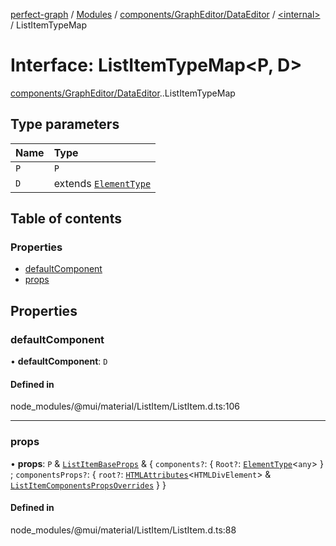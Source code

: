 [perfect-graph](../README.md) / [Modules](../modules.md) / [components/GraphEditor/DataEditor](../modules/components_GraphEditor_DataEditor.md) / [<internal\>](../modules/components_GraphEditor_DataEditor._internal_.md) / ListItemTypeMap

# Interface: ListItemTypeMap<P, D\>

[components/GraphEditor/DataEditor](../modules/components_GraphEditor_DataEditor.md).[<internal>](../modules/components_GraphEditor_DataEditor._internal_.md).ListItemTypeMap

## Type parameters

| Name | Type |
| :------ | :------ |
| `P` | `P` |
| `D` | extends [`ElementType`](../modules/components_GraphEditor_DataEditor._internal_.md#elementtype) |

## Table of contents

### Properties

- [defaultComponent](components_GraphEditor_DataEditor._internal_.ListItemTypeMap.md#defaultcomponent)
- [props](components_GraphEditor_DataEditor._internal_.ListItemTypeMap.md#props)

## Properties

### defaultComponent

• **defaultComponent**: `D`

#### Defined in

node_modules/@mui/material/ListItem/ListItem.d.ts:106

___

### props

• **props**: `P` & [`ListItemBaseProps`](components_GraphEditor_DataEditor._internal_.ListItemBaseProps.md) & { `components?`: { `Root?`: [`ElementType`](../modules/components_GraphEditor_DataEditor._internal_.md#elementtype)<`any`\>  } ; `componentsProps?`: { `root?`: [`HTMLAttributes`](components_Container._internal_.HTMLAttributes.md)<`HTMLDivElement`\> & [`ListItemComponentsPropsOverrides`](components_GraphEditor_DataEditor._internal_.ListItemComponentsPropsOverrides.md)  }  }

#### Defined in

node_modules/@mui/material/ListItem/ListItem.d.ts:88
